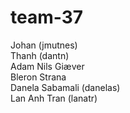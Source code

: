 # team-37
Johan (jmutnes) \
Thanh (dantn) \
Adam Nils Giæver \
Bleron Strana \
Danela Sabamali (danelas) \
Lan Anh Tran (lanatr)
